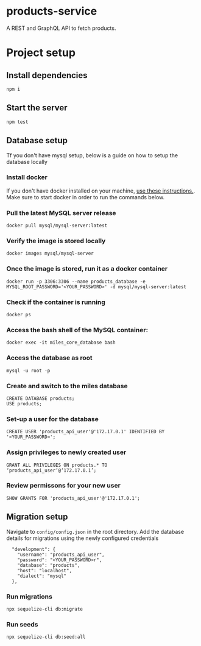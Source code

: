 # products-service

A REST and GraphQL API to fetch products.

# Project setup

## Install dependencies

```
npm i
```

## Start the server

```
npm test
```

## Database setup

Tf you don't have mysql setup, below is a guide on how to setup the database locally

### Install docker

If you don't have docker installed on your machine, [use these instructions.](https://docs.docker.com/engine/install/). Make sure to start docker in order to run the commands below.

### Pull the latest MySQL server release

```
docker pull mysql/mysql-server:latest
```

### Verify the image is stored locally

```
docker images mysql/mysql-server
```

### Once the image is stored, run it as a docker container

```
docker run -p 3306:3306 --name products_database -e MYSQL_ROOT_PASSWORD='<YOUR_PASSWORD>' -d mysql/mysql-server:latest
```

### Check if the container is running

```
docker ps
```

### Access the bash shell of the MySQL container:

```
docker exec -it miles_core_database bash
```

### Access the database as root

```
mysql -u root -p
```

### Create and switch to the miles database

```
CREATE DATABASE products;
USE products;
```

### Set-up a user for the database

```
CREATE USER 'products_api_user'@'172.17.0.1' IDENTIFIED BY '<YOUR_PASSWORD>';
```

### Assign privileges to newly created user

```
GRANT ALL PRIVILEGES ON products.* TO ‘products_api_user’@‘172.17.0.1’;
```

### Review permissons for your new user

```
SHOW GRANTS FOR 'products_api_user'@'172.17.0.1';
```

## Migration setup

Navigate to `config/config.json` in the root directory. Add the database details for migrations using the newly configured credentials

```
  "development": {
    "username": "products_api_user",
    "password": "<YOUR_PASSWORD>r",
    "database": "products",
    "host": "localhost",
    "dialect": "mysql"
  },
```

### Run migrations

```
npx sequelize-cli db:migrate
```

### Run seeds

```
npx sequelize-cli db:seed:all
```
